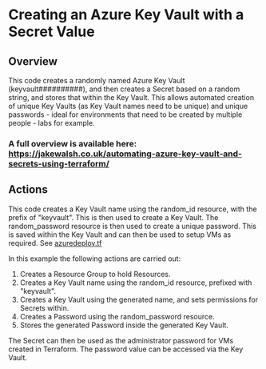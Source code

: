 # Creating an Azure Key Vault with a Secret Value

## Overview
This code creates a randomly named Azure Key Vault (keyvault##########), and then creates a Secret based on a random string, and stores that within the Key Vault. This allows automated creation of unique Key Vaults (as Key Vault names need to be unique) and unique passwords - ideal for environments that need to be created by multiple people - labs for example.

### A full overview is available here: https://jakewalsh.co.uk/automating-azure-key-vault-and-secrets-using-terraform/

## Actions
This code creates a Key Vault name using the random_id resource, with the prefix of "keyvault". This is then used to create a Key Vault. The random_password resource is then used to create a unique password. This is saved within the Key Vault and can then be used to setup VMs as required. See [azuredeploy.tf](azuredeploy.tf)

In this example the following actions are carried out:

1. Creates a Resource Group to hold Resources.
2. Creates a Key Vault name using the random_id resource, prefixed with "keyvault". 
3. Creates a Key Vault using the generated name, and sets permissions for Secrets within. 
4. Creates a Password using the random_password resource. 
5. Stores the generated Password inside the generated Key Vault.

The Secret can then be used as the administrator password for VMs created in Terraform. The password value can be accessed via the Key Vault. 
